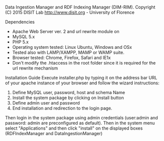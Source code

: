 Data Ingestion Manager and RDF Indexing Manager (DIM-RIM).
Copyright (C) 2015 DISIT Lab http://www.disit.org - University of Florence

Dependencies
- Apache Web Server ver. 2 and url rewrite module on
- MySQL 5.x
- PHP 5.x
- Operating system tested: Linux Ubuntu, Windows and OSx
- Tested also with LAMP/XAMPP,  MAMP or WAMP suite.
- Browser tested: Chrome, Firefox, Safari and IE1x
- Don't modify the .htaccess in the root folder since it is required for the url rewrite mechanism

Installation Guide
Execute installer.php by typing it on the address bar URL of your apache instance of your browser and follow the wizard instructions:
1) Define MySQL user, password, host and schema Name
2) Install the system package by clicking on Install button
3) Define admin user and password
4) End installation and redirection to the login page.

Then login in the system package using admin credentials (user:admin and password: admin are preconfigured as default). 
Then in the system menu select "Applications" and then click "install" on the displayed boxes (RDFIndexManager and DataIngestionManager)
